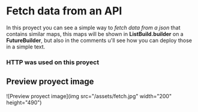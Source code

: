# Fetch data from an API

In this proyect you can see a simple way to *fetch data from a json* that contains similar maps, this maps will be shown in **ListBuild.builder** on a **FutureBuilder**, but also  in the comments u'll see how you can deploy those in a simple text.
### HTTP was used on this proyect
## Preview proyect image 

![Preview proyect image](img src="/assets/fetch.jpg" width="200" height="490")

